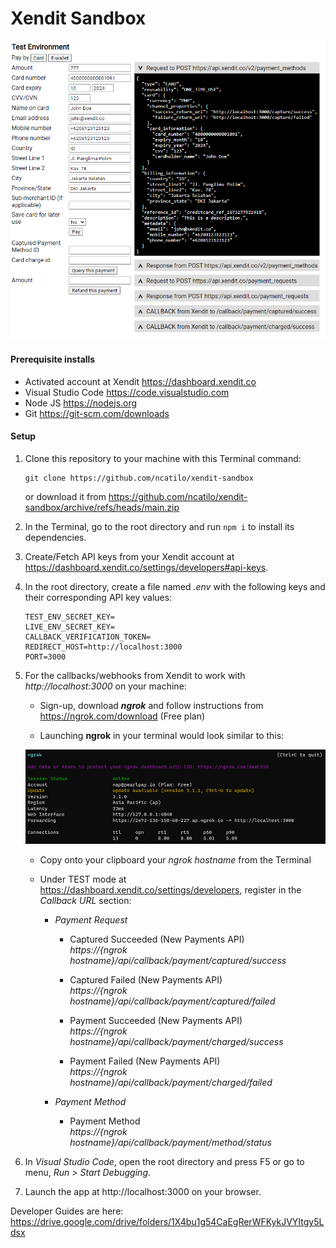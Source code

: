 # Xendit Sandbox

![image](/public/ui.png)

#### Prerequisite installs

- Activated account at Xendit https://dashboard.xendit.co
- Visual Studio Code https://code.visualstudio.com
- Node JS https://nodejs.org
- Git https://git-scm.com/downloads

#### Setup

1.  Clone this repository to your machine with this Terminal command:
    ```
    git clone https://github.com/ncatilo/xendit-sandbox
    ```
    or download it from https://github.com/ncatilo/xendit-sandbox/archive/refs/heads/main.zip
2. In the Terminal, go to the root directory and run ```npm i``` to install its dependencies.

3. Create/Fetch API keys from your Xendit account at https://dashboard.xendit.co/settings/developers#api-keys.

4. In the root directory, create a file named *.env* with the following keys and their corresponding API key values:

    ```
    TEST_ENV_SECRET_KEY=
    LIVE_ENV_SECRET_KEY=
    CALLBACK_VERIFICATION_TOKEN=
    REDIRECT_HOST=http://localhost:3000
    PORT=3000
    ```
5. For the callbacks/webhooks from Xendit to work with *http://localhost:3000* on your machine:

    - Sign-up, download ***ngrok*** and follow instructions from https://ngrok.com/download (Free plan)

    - Launching **ngrok** in your terminal would look similar to this: 
    
    ![image](/public/ngrok.png)

    - Copy onto your clipboard your *ngrok hostname* from the Terminal

    - Under TEST mode at https://dashboard.xendit.co/settings/developers, register in the *Callback URL* section:

        - *Payment Request* 

            - Captured Succeeded (New Payments API)<br />*https://{ngrok hostname}/api/callback/payment/captured/success*

            - Captured Failed (New Payments API)<br />*https://{ngrok hostname}/api/callback/payment/captured/failed*

            - Payment Succeeded (New Payments API)<br />*https://{ngrok hostname}/api/callback/payment/charged/success*

            - Payment Failed (New Payments API)<br />*https://{ngrok hostname}/api/callback/payment/charged/failed*
    
        - *Payment Method*

            - Payment Method<br />*https://{ngrok hostname}/api/callback/payment/method/status*

6. In *Visual Studio Code*, open the root directory and press F5 or go to menu, *Run > Start Debugging*.

7. Launch the app at http://localhost:3000 on your browser.

Developer Guides are here:
https://drive.google.com/drive/folders/1X4bu1g54CaEgRerWFKykJVYItgy5Ldsx
